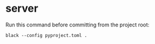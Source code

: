 # server

Run this command before committing from the project root:
```shell script
black --config pyproject.toml .
```

